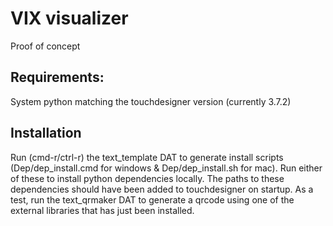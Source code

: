 # VIX visualizer
Proof of concept

## Requirements:
System python matching the touchdesigner version (currently 3.7.2)

## Installation
Run (cmd-r/ctrl-r) the text_template DAT to generate install scripts (Dep/dep_install.cmd for windows & Dep/dep_install.sh for mac). Run either of these to install python dependencies locally. The paths to these dependencies should have been added to touchdesigner on startup.
As a test, run the text_qrmaker DAT to generate a qrcode using one of the external libraries that has just been installed.
